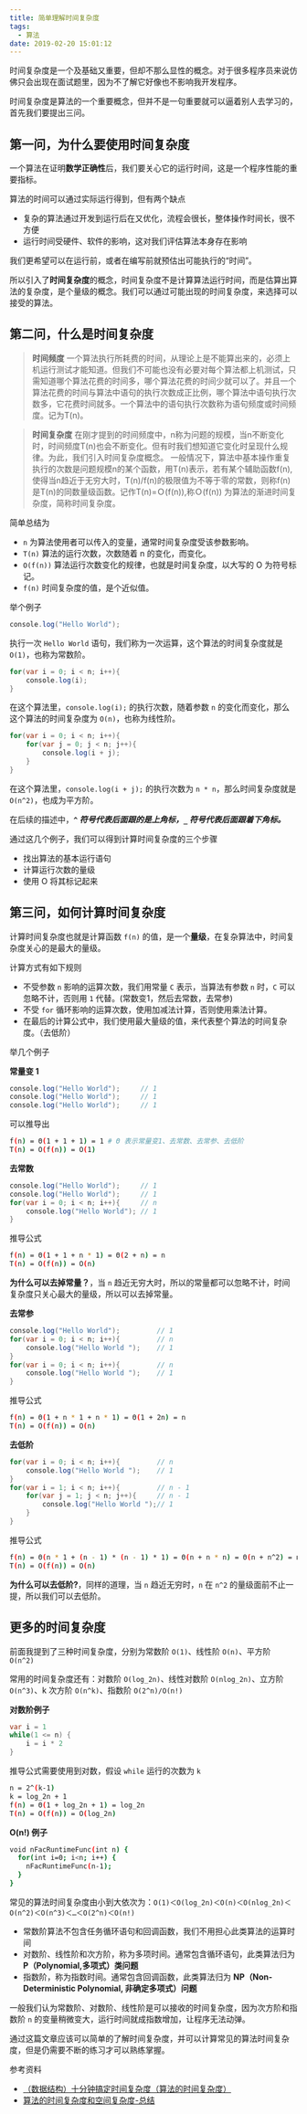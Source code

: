 ```yaml
---
title: 简单理解时间复杂度
tags:
  - 算法
date: 2019-02-20 15:01:12
---
```



时间复杂度是一个及基础又重要，但却不那么显性的概念。对于很多程序员来说仿佛只会出现在面试题里，因为不了解它好像也不影响我开发程序。

时间复杂度是算法的一个重要概念，但并不是一句重要就可以逼着别人去学习的，首先我们要提出三问。

<!-- more --><!-- toc -->

## 第一问，为什么要使用时间复杂度

一个算法在证明**数学正确性**后，我们要关心它的运行时间，这是一个程序性能的重要指标。

算法的时间可以通过实际运行得到，但有两个缺点

- 复杂的算法通过开发到运行后在又优化，流程会很长，整体操作时间长，很不方便
- 运行时间受硬件、软件的影响，这对我们评估算法本身存在影响

我们更希望可以在运行前，或者在编写前就预估出可能执行的“时间”。

所以引入了**时间复杂度**的概念，时间复杂度不是计算算法运行时间，而是估算出算法的复杂度，是个量级的概念。我们可以通过可能出现的时间复杂度，来选择可以接受的算法。

## 第二问，什么是时间复杂度

> **时间频度** 一个算法执行所耗费的时间，从理论上是不能算出来的，必须上机运行测试才能知道。但我们不可能也没有必要对每个算法都上机测试，只需知道哪个算法花费的时间多，哪个算法花费的时间少就可以了。并且一个算法花费的时间与算法中语句的执行次数成正比例，哪个算法中语句执行次数多，它花费时间就多。一个算法中的语句执行次数称为语句频度或时间频度。记为T(n)。

> **时间复杂度** 在刚才提到的时间频度中，n称为问题的规模，当n不断变化时，时间频度T(n)也会不断变化。但有时我们想知道它变化时呈现什么规律。为此，我们引入时间复杂度概念。 一般情况下，算法中基本操作重复执行的次数是问题规模n的某个函数，用T(n)表示，若有某个辅助函数f(n),使得当n趋近于无穷大时，T(n)/f(n)的极限值为不等于零的常数，则称f(n)是T(n)的同数量级函数。记作T(n)=Ｏ(f(n)),称Ｏ(f(n)) 为算法的渐进时间复杂度，简称时间复杂度。

简单总结为

- `n` 为算法使用者可以传入的变量，通常时间复杂度受该参数影响。
- `T(n)` 算法的运行次数，次数随着 n 的变化，而变化。
- `O(f(n))` 算法运行次数变化的规律，也就是时间复杂度，以大写的 O 为符号标记。
- `f(n)` 时间复杂度的值，是个近似值。

举个例子

```java
console.log("Hello World");
```

执行一次 `Hello World` 语句，我们称为一次运算，这个算法的时间复杂度就是 `O(1)`，也称为常数阶。

```java
for(var i = 0; i < n; i++){
    console.log(i);
}
```

在这个算法里，`console.log(i);` 的执行次数，随着参数 `n` 的变化而变化，那么这个算法的时间复杂度为 `O(n)`，也称为线性阶。

```java
for(var i = 0; i < n; i++){
    for(var j = 0; j < n; j++){
        console.log(i + j);
    }
}
```

在这个算法里，`console.log(i + j);` 的执行次数为 `n * n`，那么时间复杂度就是 `O(n^2)`，也成为平方阶。

在后续的描述中，***`^` 符号代表后面跟的是上角标，`_` 符号代表后面跟着下角标。***

通过这几个例子，我们可以得到计算时间复杂度的三个步骤

- 找出算法的基本运行语句
- 计算运行次数的量级
- 使用 O 将其标记起来

## 第三问，如何计算时间复杂度

计算时间复杂度也就是计算函数 `f(n)` 的值，是一个**量级**，在复杂算法中，时间复杂度关心的是最大的量级。

计算方式有如下规则

- 不受参数 `n` 影响的运算次数，我们用常量 `C` 表示，当算法有参数 `n` 时，`C` 可以忽略不计，否则用 `1` 代替。(常数变1，然后去常数，去常参)
- 不受 `for` 循环影响的运算次数，使用加减法计算，否则使用乘法计算。
- 在最后的计算公式中，我们使用最大量级的值，来代表整个算法的时间复杂度。（去低阶）

举几个例子

**常量变 1**

```java
console.log("Hello World");     // 1
console.log("Hello World");     // 1
console.log("Hello World");     // 1
```

可以推导出

```bash
f(n) = Θ(1 + 1 + 1) = 1 # Θ 表示常量变1、去常数、去常参、去低阶
T(n) = O(f(n)) = O(1)
```

**去常数**

```java
console.log("Hello World");     // 1
console.log("Hello World");     // 1
for(var i = 0; i < n; i++){     // n
    console.log("Hello World"); // 1
}
```

推导公式

```bash
f(n) = Θ(1 + 1 + n * 1) = Θ(2 + n) = n
T(n) = O(f(n)) = O(n)
```

**为什么可以去掉常量？**，当 `n` 趋近无穷大时，所以的常量都可以忽略不计，时间复杂度只关心最大的量级，所以可以去掉常量。

**去常参**

```java
console.log("Hello World");         // 1
for(var i = 0; i < n; i++){         // n
    console.log("Hello World ");    // 1
}
for(var i = 0; i < n; i++){         // n
    console.log("Hello World ");    // 1
}
```

推导公式

```bash
f(n) = Θ(1 + n * 1 + n * 1) = Θ(1 + 2n) = n
T(n) = O(f(n)) = O(n)
```

**去低阶**

```java
for(var i = 0; i < n; i++){         // n
    console.log("Hello World ");    // 1
}
for(var i = 1; i < n; i++){         // n - 1
    for(var j = 1; j < n; j++){     // n - 1
        console.log("Hello World ");// 1
    }
}
```

推导公式

```bash
f(n) = Θ(n * 1 + (n - 1) * (n - 1) * 1) = Θ(n + n * n) = Θ(n + n^2) = n^2
T(n) = O(f(n)) = O(n)
```

**为什么可以去低阶?**，同样的道理，当 `n` 趋近无穷时，`n` 在 `n^2` 的量级面前不止一提，所以我们可以去低阶。

## 更多的时间复杂度

前面我提到了三种时间复杂度，分别为常数阶 `O(1)`、线性阶 `O(n)`、平方阶 `O(n^2)`

常用的时间复杂度还有：对数阶 `O(log_2n)`、线性对数阶 `O(nlog_2n)`、立方阶 `O(n^3)`、k 次方阶 `O(n^k)`、指数阶 `O(2^n)/O(n!)`

**对数阶例子**

```java
var i = 1
while(1 <= n) {
    i = i * 2
}
```

推导公式需要使用到对数，假设 `while` 运行的次数为 `k`

```bash
n = 2^(k-1)
k = log_2n + 1
f(n) = Θ(1 + log_2n + 1) = log_2n
T(n) = O(f(n)) = O(log_2n)
```

**O(n!) 例子**

```bash
void nFacRuntimeFunc(int n) {
  for(int i=0; i<n; i++) {
    nFacRuntimeFunc(n-1);
  }
}
```

常见的算法时间复杂度由小到大依次为：`Ο(1)＜Ο(log_2n)＜Ο(n)＜Ο(nlog_2n)＜Ο(n^2)＜Ο(n^3)＜…＜Ο(2^n)＜Ο(n!)`

- 常数阶算法不包含任务循环语句和回调函数，我们不用担心此类算法的运算时间
- 对数阶、线性阶和次方阶，称为多项时间。通常包含循环语句，此类算法归为 **P（Polynomial,多项式）类问题**
- 指数阶，称为指数时间。通常包含回调函数，此类算法归为 **NP（Non-Deterministic Polynomial, 非确定多项式）问题**

一般我们认为常数阶、对数阶、线性阶是可以接收的时间复杂度，因为次方阶和指数阶 `n` 的变量稍微变大，运行时间就成指数增加，让程序无法动弹。

通过这篇文章应该可以简单的了解时间复杂度，并可以计算常见的算法时间复杂度，但是仍需要不断的练习才可以熟练掌握。

参考资料

- [（数据结构）十分钟搞定时间复杂度（算法的时间复杂度）](https://www.jianshu.com/p/f4cca5ce055a)
- [算法的时间复杂度和空间复杂度-总结](https://blog.csdn.net/zolalad/article/details/11848739)
